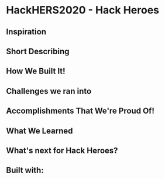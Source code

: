 # HackHERS2020 - Hack Heroes

## Inspiration

## Short Describing

## How We Built It!

## Challenges we ran into

## Accomplishments That We're Proud Of!

## What We Learned

## What's next for Hack Heroes?

## Built with:
